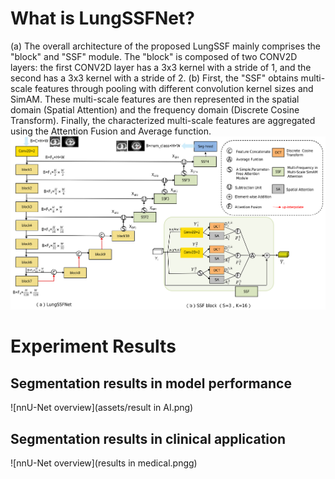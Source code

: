 # What is LungSSFNet?

(a) The overall architecture of the proposed LungSSF mainly comprises the "block" and "SSF" module. The "block" is
composed of two CONV2D layers: the first CONV2D layer has a 3x3 kernel with a stride of 1, and the second has a 3x3 kernel
with a stride of 2. (b) First, the "SSF" obtains multi-scale features through pooling with different convolution kernel sizes and
SimAM. These multi-scale features are then represented in the spatial domain (Spatial Attention) and the frequency domain
(Discrete Cosine Transform). Finally, the characterized multi-scale features are aggregated using the Attention Fusion and
Average function.
![nnU-Net overview](assets/method.png)

# Experiment Results
## Segmentation results in model performance
![nnU-Net overview](assets/result in AI.png)
## Segmentation results in clinical application
![nnU-Net overview](results in medical.pngg)